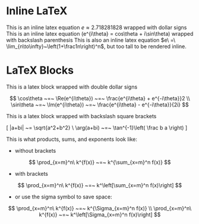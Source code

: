 # Inline LaTeX

This is an inline latex equation $e \approx 2.718281828$ wrapped with dollar signs
This is an inline latex equation \(e^{i\theta} = cos\theta + i\sin\theta\) wrapped with backslash parenthesis
This is also an inline latex equation $e\ =\ \lim_{n\to\infty}~\left(1+\frac1n\right)^n$, but too tall to be rendered inline.

# LaTeX Blocks

This is a latex block wrapped with double dollar signs

$$
\cos\theta ~=~ \Re(e^{i\theta})
~=~ \frac{e^{i\theta} + e^{-i\theta}}2 \\
\sin\theta ~=~ \Im(e^{i\theta})
~=~ \frac{e^{i\theta} - e^{-i\theta}}{2i}
$$

This is a latex block wrapped with backslash square brackets

\[
|a+bi| ~= \sqrt{a^2+b^2} \\
\arg(a+bi) ~=~ \tan^{-1}\left( \frac b a \right)
\]

This is what products, sums, and exponents look like:

- without brackets

$$
\prod_{x=m}^n\ k^{f(x)}
~=~ k^{\sum_{x=m}^n f(x)}
$$

- with brackets

$$
\prod_{x=m}^n\ k^{f(x)}
~=~ k^\left[\sum_{x=m}^n f(x)\right]
$$

- or use the sigma symbol to save space:

$$
\prod_{x=m}^n\ k^{f(x)}
~=~ k^{\Sigma_{x=m}^n f(x)} \\
\prod_{x=m}^n\ k^{f(x)}
~=~ k^\left[\Sigma_{x=m}^n f(x)\right]
$$
